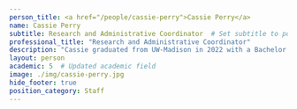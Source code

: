 ```yaml
---
person_title: <a href="/people/cassie-perry">Cassie Perry</a>
name: Cassie Perry
subtitle: Research and Administrative Coordinator  # Set subtitle to position_link_text
professional_title: "Research and Administrative Coordinator"
description: "Cassie graduated from UW-Madison in 2022 with a Bachelor's degree in Neurobiology and English and a minor in Digital Studies. While completing her undergraduate degree, Cassie worked in a research lab at the Wisconsin Institute for Medical Research (WIMR) studying the role of the mechanistic target of rapamycin (mTOR) signaling pathway in heart regeneration."
layout: person
academic: 5  # Updated academic field
image: ./img/cassie-perry.jpg
hide_footer: true
position_category: Staff
---
```

